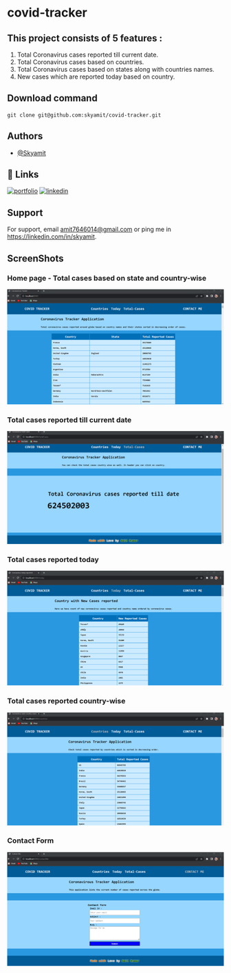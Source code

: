 # covid-tracker

## This project consists of 5 features :
1. Total Coronavirus cases reported till current date.
2. Total Coronavirus cases based on countries.
3. Total Coronavirus cases based on states along with countries names.
4. New cases which are reported today based on country.


## Download command
```
git clone git@github.com:skyamit/covid-tracker.git
```

## Authors

- [@Skyamit](https://www.github.com/skyamit)


## 🔗 Links
[![portfolio](https://img.shields.io/badge/my_portfolio-000?style=for-the-badge&logo=ko-fi&logoColor=white)](https://skyamitportfolio.netlify.app/)
[![linkedin](https://img.shields.io/badge/linkedin-0A66C2?style=for-the-badge&logo=linkedin&logoColor=white)](https://www.linkedin.com/in/skyamit)


## Support

For support, email amit7646014@gmail.com or ping me in https://linkedin.com/in/skyamit.

## ScreenShots

### Home page - Total cases based on state and country-wise
![alt text](https://github.com/skyamit/covid-tracker/blob/main/Screenshots/home.png)

### Total cases reported till current date
![alt text](https://github.com/skyamit/covid-tracker/blob/main/Screenshots/totalCase'.png)

### Total cases reported today
![alt text](https://github.com/skyamit/covid-tracker/blob/main/Screenshots/today.png)

### Total cases reported country-wise
![alt text](https://github.com/skyamit/covid-tracker/blob/main/Screenshots/country.png)

### Contact Form 
![alt text](https://github.com/skyamit/covid-tracker/blob/main/Screenshots/contactMe.png)

